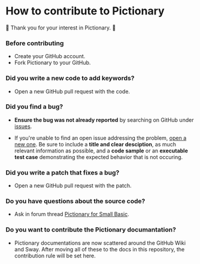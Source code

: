 # How to contribute to Pictionary

:tada: Thank you for your interest in Pictionary. :tada:

### Before contributing

- Create your GitHub account.
- Fork Pictionary to your GitHub. 

### Did you write a new code to add keywords?

- Open a new GitHub pull request with the code. 

### Did you find a bug?

- **Ensure the bug was not already reported** by searching on GitHub under [issues](https://github.com/nonkitMac/Pictionary/issues).

- If you're unable to find an open issue addressing the problem, [open a new one](https://github.com/nonkitMac/Pictionary/issues/new).  Be sure to include a **title and clear desciption**, as much relevant information as possible, and a **code sample** or an **executable test case** demonstrating the expected behavior that is not occuring.

### Did you write a patch that fixes a bug?

- Open a new GitHub pull request with the patch.

### Do you have questions about the source code?

- Ask in forum thread [Pictionary for Small Basic](https://social.msdn.microsoft.com/Forums/en-US/ca7f175d-fb30-44b8-a47f-64d68f95725d/pictionary-for-small-basic?forum=smallbasic).

### Do you want to contribute the Pictionary documantation?

- Pictionary documentations are now scattered around the GitHub Wiki and Sway. After moving all of these to the docs in this repository, the contribution rule will be set here.
